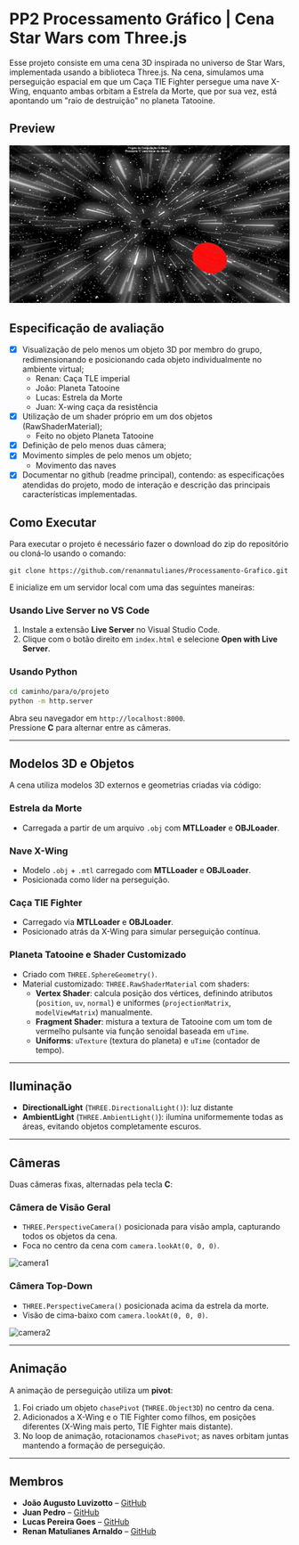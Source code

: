 # PP2 Processamento Gráfico | Cena Star Wars com Three.js

Esse projeto consiste em uma cena 3D inspirada no universo de Star Wars, implementada usando a biblioteca Three.js.
Na cena, simulamos uma perseguição espacial em que um Caça TIE Fighter persegue uma nave X-Wing, enquanto ambas
orbitam a Estrela da Morte, que por sua vez, está apontando um "raio de destruição" no planeta Tatooine.

## Preview
![preview](https://github.com/renanmatulianes/Processamento-Grafico/blob/main/assets_readme/cena%20preview.gif)

## Especificação de avaliação
- [x] Visualização de pelo menos um objeto 3D por membro do grupo, redimensionando e posicionando cada objeto individualmente no ambiente virtual;
    - Renan: Caça TLE imperial
    - João: Planeta Tatooine
    - Lucas: Estrela da Morte
    - Juan: X-wing caça da resistência
- [x] Utilização de um shader próprio em um dos objetos (RawShaderMaterial);
    - Feito no objeto Planeta Tatooine
- [x] Definição de pelo menos duas câmera;
- [x] Movimento simples de pelo menos um objeto;
    - Movimento das naves
- [x] Documentar no github (readme principal), contendo: as especificações atendidas do projeto, modo de interação e descrição das principais características implementadas.

## Como Executar

Para executar o projeto é necessário fazer o download do zip do repositório ou cloná-lo usando o comando:

```
git clone https://github.com/renanmatulianes/Processamento-Grafico.git
```

E inicialize em um servidor local com uma das seguintes maneiras:

### Usando Live Server no VS Code

1. Instale a extensão **Live Server** no Visual Studio Code.
2. Clique com o botão direito em `index.html` e selecione **Open with Live Server**.

### Usando Python

```bash
cd caminho/para/o/projeto
python -m http.server
```

Abra seu navegador em `http://localhost:8000`.\
Pressione **C** para alternar entre as câmeras.

---

## Modelos 3D e Objetos

A cena utiliza modelos 3D externos e geometrias criadas via código:

### Estrela da Morte

- Carregada a partir de um arquivo `.obj` com **MTLLoader** e **OBJLoader**.

### Nave X-Wing

- Modelo `.obj` + `.mtl` carregado com **MTLLoader** e **OBJLoader**.
- Posicionada como líder na perseguição.

### Caça TIE Fighter

- Carregado via **MTLLoader** e **OBJLoader**.
- Posicionado atrás da X-Wing para simular perseguição contínua.

### Planeta Tatooine e Shader Customizado

- Criado com `THREE.SphereGeometry()`.
- Material customizado: `THREE.RawShaderMaterial` com shaders:
  - **Vertex Shader**: calcula posição dos vértices, definindo atributos (`position`, `uv`, `normal`) e uniformes (`projectionMatrix`, `modelViewMatrix`) manualmente.
  - **Fragment Shader**: mistura a textura de Tatooine com um tom de vermelho pulsante via função senoidal baseada em `uTime`.
  - **Uniforms**: `uTexture` (textura do planeta) e `uTime` (contador de tempo).

---

## Iluminação

- **DirectionalLight** (`THREE.DirectionalLight()`): luz distante 
- **AmbientLight** (`THREE.AmbientLight()`): ilumina uniformemente todas as áreas, evitando objetos completamente escuros.

---

## Câmeras

Duas câmeras fixas, alternadas pela tecla **C**:

### Câmera de Visão Geral

- `THREE.PerspectiveCamera()` posicionada para visão ampla, capturando todos os objetos da cena.
- Foca no centro da cena com `camera.lookAt(0, 0, 0)`.

![camera1](https://github.com/renanmatulianes/Processamento-Grafico/blob/main/assets_readme/camera1preview.gif)

### Câmera Top-Down

- `THREE.PerspectiveCamera()` posicionada acima da estrela da morte.
- Visão de cima-baixo com `camera.lookAt(0, 0, 0)`.

![camera2](https://github.com/renanmatulianes/Processamento-Grafico/blob/main/assets_readme/camera2preview.gif)

---

## Animação

A animação de perseguição utiliza um **pivot**:

1. Foi criado um objeto `chasePivot` (`THREE.Object3D`) no centro da cena.
2. Adicionados a X-Wing e o TIE Fighter como filhos, em posições diferentes (X-Wing mais perto, TIE Fighter mais distante).
3. No loop de animação, rotacionamos `chasePivot`; as naves orbitam juntas mantendo a formação de perseguição.

---

## Membros

- **João Augusto Luvizotto** – [GitHub](https://github.com/JoaoALuvizotto)
- **Juan Pedro** – [GitHub](https://github.com/JuanP-04)
- **Lucas Pereira Goes** – [GitHub](https://github.com/LucasGoes123)
- **Renan Matulianes Arnaldo** – [GitHub](https://github.com/renanmatulianes)
